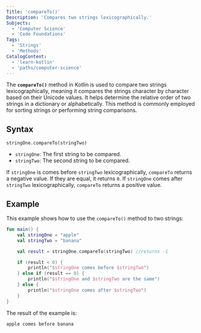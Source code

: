 ```yaml
---
Title: 'compareTo()'
Description: 'Compares two strings lexicographically.'
Subjects:
  - 'Computer Science'
  - 'Code Foundations'
Tags:
  - 'Strings'
  - 'Methods'
CatalogContent:
  - 'learn-kotlin'
  - 'paths/computer-science'
---
```


The **`compareTo()`** method in Kotlin is used to compare two strings lexicographically, meaning it compares the strings character by character based on their Unicode values. It helps determine the relative order of two strings in a dictionary or alphabetically. This method is commonly employed for sorting strings or performing string comparisons.

## Syntax

```pseudo
stringOne.compareTo(stringTwo)
```

- `stringOne`: The first string to be compared.
- `stringTwo`: The second string to be compared.

If `stringOne` is comes before `stringTwo` lexicographically, `compareTo` returns a negative value. If they are equal, it returns `0`. If `stringOne` comes after `stringTwo` lexicographically, `compareTo` returns a positive value.

## Example

This example shows how to use the `compareTo()` method to two strings:

```kotlin
fun main() {
    val stringOne = "apple"
    val stringTwo = "banana"

    val result = stringOne.compareTo(stringTwo) //returns -1

    if (result < 0) {
        println("$stringOne comes before $stringTwo")
    } else if (result == 0) {
        println("$stringOne and $stringTwo are the same")
    } else {
        println("$stringOne comes after $stringTwo")
    }
}
```

The result of the example is:

```shell
apple comes before banana
```
